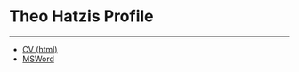 # Theo Hatzis Profile

------
 - [CV (html)](docs\theo_hatzis0.html)
 - [MSWord](docs\theo_hatzis.pdf)
 



